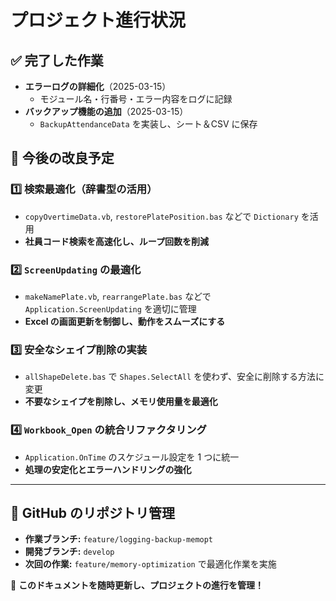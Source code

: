 # プロジェクト進行状況

## ✅ 完了した作業
- **エラーログの詳細化**（2025-03-15）
  - モジュール名・行番号・エラー内容をログに記録
- **バックアップ機能の追加**（2025-03-15）
  - `BackupAttendanceData` を実装し、シート＆CSV に保存
  
## 🚀 今後の改良予定
### 1️⃣ **検索最適化（辞書型の活用）**
- `copyOvertimeData.vb`, `restorePlatePosition.bas` などで `Dictionary` を活用
- **社員コード検索を高速化し、ループ回数を削減**

### 2️⃣ **`ScreenUpdating` の最適化**
- `makeNamePlate.vb`, `rearrangePlate.bas` などで `Application.ScreenUpdating` を適切に管理
- **Excel の画面更新を制御し、動作をスムーズにする**

### 3️⃣ **安全なシェイプ削除の実装**
- `allShapeDelete.bas` で `Shapes.SelectAll` を使わず、安全に削除する方法に変更
- **不要なシェイプを削除し、メモリ使用量を最適化**

### 4️⃣ **`Workbook_Open` の統合リファクタリング**
- `Application.OnTime` のスケジュール設定を 1 つに統一
- **処理の安定化とエラーハンドリングの強化**

---

## 📌 GitHub のリポジトリ管理
- **作業ブランチ:** `feature/logging-backup-memopt`
- **開発ブランチ:** `develop`
- **次回の作業:** `feature/memory-optimization` で最適化作業を実施

🚀 **このドキュメントを随時更新し、プロジェクトの進行を管理！**

